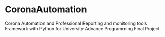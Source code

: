 # CoronaAutomation
Corona Automation and Professional Reporting and monitoring tools Framework with Python for University Advance Programming Final Project
